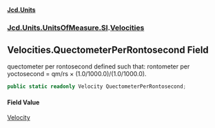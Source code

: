 #### [Jcd.Units](index 'index')
### [Jcd.Units.UnitsOfMeasure.SI](Jcd.Units.UnitsOfMeasure.SI 'Jcd.Units.UnitsOfMeasure.SI').[Velocities](Velocities 'Jcd.Units.UnitsOfMeasure.SI.Velocities')

## Velocities.QuectometerPerRontosecond Field

quectometer per rontosecond defined such that: rontometer per yoctosecond = qm/rs × (1.0/1000.0)/(1.0/1000.0).

```csharp
public static readonly Velocity QuectometerPerRontosecond;
```

#### Field Value
[Velocity](Velocity 'Jcd.Units.UnitTypes.Velocity')